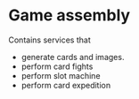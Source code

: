 # Game assembly #

Contains services that
- generate cards and images.
- perform card fights
- perform slot machine
- perform card expedition